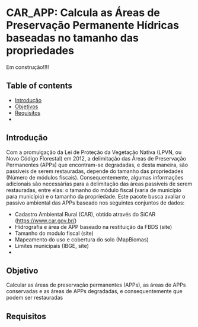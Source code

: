 # CAR_APP: Calcula as Áreas de Preservação Permanente Hídricas baseadas no tamanho das propriedades

Em construção!!!!

## Table of contents
* [Introdução](#introdução)
* [Objetivos](#objetivos)
* [Requisitos](#requisitos)
* 
## Introdução

Com a promulgação da Lei de Proteção da Vegetação Nativa (LPVN, ou Novo Código Florestal) em 2012, a delimitação das Áreas de Preservação Permanentes (APPs) que encontram-se degradadas, e desta maneira, são passíveis de serem restauradas, depende do tamanho das propriedades (Número de módulos fiscais). Consequentemente, algumas informações adicionais são necessárias para a delimitação das áreas passíveis de serem restauradas, entre elas: o tamanho do módulo fiscal (varia de município para município) e o tamanho da propriedade. 
Este pacote busca avaliar o passivo ambiental das APPs baseado nos seguintes conjuntos de dados:

- Cadastro Ambiental Rural (CAR), obtido através do SiCAR (https://www.car.gov.br/)
- Hidrografia e área de APP baseado na restituição da FBDS (site)
- Tamanho do modulo fiscal (site)
- Mapeamento do uso e cobertura do solo (MapBiomas)
- Limites municipais (IBGE, site)
- 

## Objetivo

Calcular as áreas de preservação permanentes (APPs), as áreas de APPs conservadas e as áreas de APPs degradadas, e consequentemente que podem ser restauradas

## Requisitos


